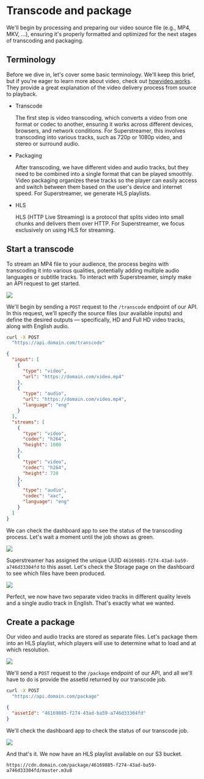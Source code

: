 # Transcode and package

We'll begin by processing and preparing our video source file (e.g., MP4, MKV, ...), ensuring it's properly formatted and optimized for the next stages of transcoding and packaging.

## Terminology

Before we dive in, let's cover some basic terminology. We'll keep this brief, but if you're eager to learn more about video, check out [howvideo.works](https://howvideo.works/). They provide a great explanation of the video delivery process from source to playback.

- Transcode

  The first step is video transcoding, which converts a video from one format or codec to another, ensuring it works across different devices, browsers, and network conditions. For Superstreamer, this involves transcoding into various tracks, such as 720p or 1080p video, and stereo or surround audio.

- Packaging

  After transcoding, we have different video and audio tracks, but they need to be combined into a single format that can be played smoothly. Video packaging organizes these tracks so the player can easily access and switch between them based on the user's device and internet speed. For Superstreamer, we generate HLS playlists.

- HLS

  HLS (HTTP Live Streaming) is a protocol that splits video into small chunks and delivers them over HTTP. For Superstreamer, we focus exclusively on using HLS for streaming.

## Start a transcode <Badge type="info" text="Step 1" />

To stream an MP4 file to your audience, the process begins with transcoding it into various qualities, potentially adding multiple audio languages or subtitle tracks. To interact with Superstreamer, simply make an API request to get started.

<img class="schema" src="/schema-transcode.png" />

We'll begin by sending a `POST` request to the `/transcode` endpoint of our API. In this request, we'll specify the source files (our available inputs) and define the desired outputs — specifically, HD and Full HD video tracks, along with English audio.

```sh
curl -X POST
  "https://api.domain.com/transcode"
```

```json
{
  "input": [
    {
      "type": "video",
      "url": "https://domain.com/video.mp4"
    },
    {
      "type": "audio",
      "url": "https://domain.com/video.mp4",
      "language": "eng"
    }
  ],
  "streams": [
    {
      "type": "video",
      "codec": "h264",
      "height": 1080
    },
    {
      "type": "video",
      "codec": "h264",
      "height": 720
    },
    {
      "type": "audio",
      "codec": "aac",
      "language": "eng"
    }
  ]
}
```

We can check the dashboard app to see the status of the transcoding process. Let's wait a moment until the job shows as green.

<img src="/step1-transcode.png" />

Superstreamer has assigned the unique UUID `46169885-f274-43ad-ba59-a746d33304fd` to this asset. Let's check the Storage page on the dashboard to see which files have been produced.

<img class="framed" src="/step1-storage.png" />

Perfect, we now have two separate video tracks in different quality levels and a single audio track in English. That's exactly what we wanted.

## Create a package <Badge type="info" text="Step 2" />

Our video and audio tracks are stored as separate files. Let's package them into an HLS playlist, which players will use to determine what to load and at which resolution.

<img class="schema" src="/schema-package.png" />

We'll send a `POST` request to the `/package` endpoint of our API, and all we'll have to do is provide the assetId returned by our transcode job.

```sh
curl -X POST
  "https://api.domain.com/package"
```

```json
{
  "assetId": "46169885-f274-43ad-ba59-a746d33304fd"
}
```

We'll check the dashboard app to check the status of our transcode job.

<img src="/step2-package.png" style="max-width: 460px;" />

And that's it. We now have an HLS playlist available on our S3 bucket.

```
https://cdn.domain.com/package/46169885-f274-43ad-ba59-a746d33304fd/master.m3u8
```